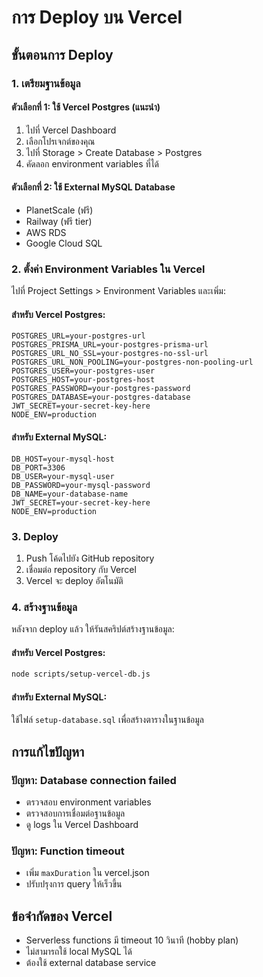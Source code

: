 # การ Deploy บน Vercel

## ขั้นตอนการ Deploy

### 1. เตรียมฐานข้อมูล

#### ตัวเลือกที่ 1: ใช้ Vercel Postgres (แนะนำ)
1. ไปที่ Vercel Dashboard
2. เลือกโปรเจกต์ของคุณ
3. ไปที่ Storage > Create Database > Postgres
4. คัดลอก environment variables ที่ได้

#### ตัวเลือกที่ 2: ใช้ External MySQL Database
- PlanetScale (ฟรี)
- Railway (ฟรี tier)
- AWS RDS
- Google Cloud SQL

### 2. ตั้งค่า Environment Variables ใน Vercel

ไปที่ Project Settings > Environment Variables และเพิ่ม:

#### สำหรับ Vercel Postgres:
```
POSTGRES_URL=your-postgres-url
POSTGRES_PRISMA_URL=your-postgres-prisma-url
POSTGRES_URL_NO_SSL=your-postgres-no-ssl-url
POSTGRES_URL_NON_POOLING=your-postgres-non-pooling-url
POSTGRES_USER=your-postgres-user
POSTGRES_HOST=your-postgres-host
POSTGRES_PASSWORD=your-postgres-password
POSTGRES_DATABASE=your-postgres-database
JWT_SECRET=your-secret-key-here
NODE_ENV=production
```

#### สำหรับ External MySQL:
```
DB_HOST=your-mysql-host
DB_PORT=3306
DB_USER=your-mysql-user
DB_PASSWORD=your-mysql-password
DB_NAME=your-database-name
JWT_SECRET=your-secret-key-here
NODE_ENV=production
```

### 3. Deploy

1. Push โค้ดไปยัง GitHub repository
2. เชื่อมต่อ repository กับ Vercel
3. Vercel จะ deploy อัตโนมัติ

### 4. สร้างฐานข้อมูล

หลังจาก deploy แล้ว ให้รันสคริปต์สร้างฐานข้อมูล:

#### สำหรับ Vercel Postgres:
```bash
node scripts/setup-vercel-db.js
```

#### สำหรับ External MySQL:
ใช้ไฟล์ `setup-database.sql` เพื่อสร้างตารางในฐานข้อมูล

## การแก้ไขปัญหา

### ปัญหา: Database connection failed
- ตรวจสอบ environment variables
- ตรวจสอบการเชื่อมต่อฐานข้อมูล
- ดู logs ใน Vercel Dashboard

### ปัญหา: Function timeout
- เพิ่ม `maxDuration` ใน vercel.json
- ปรับปรุงการ query ให้เร็วขึ้น

## ข้อจำกัดของ Vercel

- Serverless functions มี timeout 10 วินาที (hobby plan)
- ไม่สามารถใช้ local MySQL ได้
- ต้องใช้ external database service